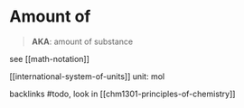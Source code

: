 # Amount of

> **AKA**: amount of substance

see [[math-notation]]

[[international-system-of-units]] unit: $\text{mol}$

backlinks #todo, look in [[chm1301-principles-of-chemistry]]
